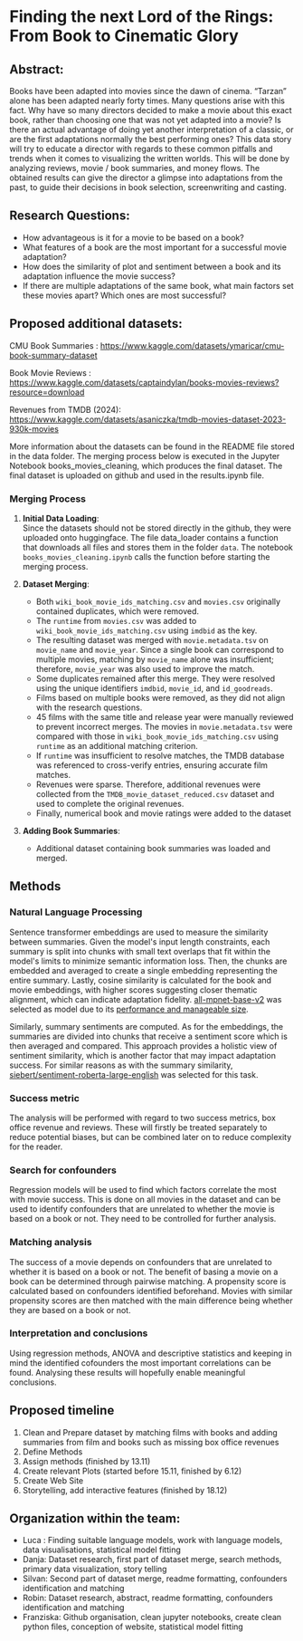 # Finding the next Lord of the Rings: From Book to Cinematic Glory

## Abstract:
Books have been adapted into movies since the dawn of cinema. “Tarzan” alone has been adapted nearly forty times. Many questions arise with this fact. Why have so many directors decided to make a movie about this exact book, rather than choosing one that was not yet adapted into a movie? Is there an actual advantage of doing yet another interpretation of a classic, or are the first adaptations normally the best performing ones? 
This data story will try to educate a director with regards to these common pitfalls and trends when it comes to visualizing the written worlds. This will be done by analyzing reviews, movie / book summaries, and money flows. The obtained results can give the director a glimpse into adaptations from the past, to guide their decisions in book selection, screenwriting and casting. 


## Research Questions:
- How advantageous is it for a movie to be based on a book?
- What features of a book are the most important for a successful movie adaptation?
- How does the similarity of plot and sentiment between a book and its adaptation influence the movie success?
- If there are multiple adaptations of the same book, what main factors set these movies apart? Which ones are most     successful?

## Proposed additional datasets: 
CMU Book Summaries : https://www.kaggle.com/datasets/ymaricar/cmu-book-summary-dataset

Book Movie Reviews : https://www.kaggle.com/datasets/captaindylan/books-movies-reviews?resource=download 

Revenues from TMDB (2024): https://www.kaggle.com/datasets/asaniczka/tmdb-movies-dataset-2023-930k-movies 

More information about the datasets can be found in the README file stored in the data folder. 
The merging process below is executed in the Jupyter Notebook books_movies_cleaning, which produces the final dataset. The final dataset is uploaded on github and used in the results.ipynb file. 

### Merging Process

1. **Initial Data Loading**:  
Since the datasets should not be stored directly in the github, they were uploaded onto huggingface. The file data_loader contains a function that downloads all files and stores them in the folder `data`. The notebook `books_movies_cleaning.ipynb` calls the function before starting the merging process.  

2. **Dataset Merging**:
   - Both `wiki_book_movie_ids_matching.csv` and `movies.csv` originally contained duplicates, which were removed.
   - The `runtime` from `movies.csv` was added to `wiki_book_movie_ids_matching.csv` using `imdbid` as the key.
   - The resulting dataset was merged with `movie.metadata.tsv` on `movie_name` and `movie_year`. Since a single book can correspond to multiple movies, matching by `movie_name` alone was insufficient; therefore, `movie_year` was also used to improve the match.
   - Some duplicates remained after this merge. They were resolved using the unique identifiers `imdbid`, `movie_id`, and `id_goodreads`.  
   - Films based on multiple books were removed, as they did not align with the research questions.
   - 45 films with the same title and release year were manually reviewed to prevent incorrect merges. The movies in `movie.metadata.tsv` were compared with those in `wiki_book_movie_ids_matching.csv` using `runtime` as an additional matching criterion.
   - If `runtime` was insufficient to resolve matches, the TMDB database was referenced to cross-verify entries, ensuring accurate film matches.
   - Revenues were sparse. Therefore, additional revenues were collected from the `TMDB_movie_dataset_reduced.csv` dataset and used to complete the original revenues.
   - Finally, numerical book and movie ratings were added to the dataset

3. **Adding Book Summaries**:  
   - Additional dataset containing book summaries was loaded and merged.


## Methods
### Natural Language Processing
Sentence transformer embeddings are used to measure the similarity between summaries. Given the model's input length constraints, each summary is split into chunks with small text overlaps that fit within the model's limits to minimize semantic information loss. Then, the chunks are embedded and averaged to create a single embedding representing the entire summary. Lastly, cosine similarity is calculated for the book and movie embeddings, with higher scores suggesting closer thematic alignment, which can indicate adaptation fidelity. [all-mpnet-base-v2](https://huggingface.co/sentence-transformers/all-mpnet-base-v2) was selected as model due to its [performance and manageable size](https://www.sbert.net/docs/sentence_transformer/pretrained_models.html).

Similarly, summary sentiments are computed. As for the embeddings, the summaries are divided into chunks that receive a sentiment score which is then averaged and compared. This approach provides a holistic view of sentiment similarity, which is another factor that may impact adaptation success. For similar reasons as with the summary similarity, [siebert/sentiment-roberta-large-english](https://huggingface.co/siebert/sentiment-roberta-large-english) was selected for this task.

### Success metric
The analysis will be performed with regard to two success metrics, box office revenue and reviews. These will firstly be treated separately to reduce potential biases, but can be combined later on to reduce complexity for the reader.

### Search for confounders
Regression models will be used to find which factors correlate the most with movie success. This is done on all movies in the dataset and can be used to identify confounders that are unrelated to whether the movie is based on a book or not. They need to be controlled for further analysis.

### Matching analysis
The success of a movie depends on confounders that are unrelated to whether it is based on a book or not. The benefit of basing a movie on a book can be determined through pairwise matching. A propensity score is calculated based on confounders identified beforehand. Movies with similar propensity scores are then matched with the main difference being whether they are based on a book or not.

### Interpretation and conclusions
Using regression methods, ANOVA and descriptive statistics and keeping in mind the identified cofounders the most important correlations can be found. Analysing these results will hopefully enable meaningful conclusions.

## Proposed timeline
1. Clean and Prepare dataset by matching films with books and adding summaries from film and books such as missing box office revenues 
2. Define Methods
3. Assign methods (finished by 13.11)
4. Create relevant Plots (started before 15.11, finished by 6.12)
5. Create Web Site 
6. Storytelling, add interactive features (finished by 18.12)


## Organization within the team:
- Luca : Finding suitable language models, work with language models, data visualisations, statistical model fitting
- Danja: Dataset research,  first part of dataset merge, search methods, primary data visualization, story telling
- Silvan: Second part of dataset merge, readme formatting, confounders identification and matching
- Robin: Dataset research, abstract, readme formatting, confounders identification and matching
- Franziska: Github organisation, clean jupyter notebooks, create clean python files, conception of website, statistical model fitting
